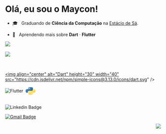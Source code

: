 
#  Olá, eu sou o Maycon!


- 🎓 &nbsp; Graduando de **Ciência da Computação** na <a href="https://estacio.br">Estácio de Sá</a>.

- 🌱 &nbsp; Aprendendo mais sobre **Dart** · **Flutter** 

<!--<h3> :rocket: &nbsp;Minhas Skills </h3>

**Aplicações e Dados**


![Python](https://img.shields.io/badge/Python-14354C?style=for-the-badge&logo=python&logoColor=white)


![HTML5](https://img.shields.io/badge/html5-%23E34F26.svg?style=for-the-badge&logo=html5&logoColor=white)



<h3> :shipit: &nbsp;Meus status </h3> -->

<div style="display: inline_block">

<a href="https://github.com/Maycon-Natan">

<img height="180em" src="https://github-readme-stats.vercel.app/api?username=maycon-natan&show_icons=true&theme=tokyonight&include_all_commits=true&count_private=true"></img>

<img height="180em" src="https://github-readme-stats.vercel.app/api/top-langs/?username=Maycon-Natan&layout=compact&langs_count=7&theme=tokyonight"></img>

</div>

<div style="display: inline_block"><br>

<img align="center" alt="Dart" height="30" width="40" src="https://cdn.jsdelivr.net/npm/simple-icons@3.13.0/icons/dart.svg" <path fill="white" /> />
  
<img align="center" alt="Flutter" height="30" width="40" src="https://cdn.jsdelivr.net/npm/simple-icons@3.13.0/icons/flutter.svg" />

<img align="center" alt="Python" height="30" width="40" src="https://raw.githubusercontent.com/devicons/devicon/master/icons/python/python-original.svg">
</div>

##

![Linkedin Badge](https://img.shields.io/badge/-Maycon_Natan-blue?style=flat-square&logo=Linkedin&logoColor=white&link=https://www.linkedin.com/in/maycon-natan-696927178/)

[![Gmail Badge](https://img.shields.io/badge/-Gmail-c14438?style=flat-square&logo=Gmail&logoColor=white&link=mailto:iagomatosousa@gmail.com)](mailto:mayconnatan7@gmail.com)

<div>

<img align="right" src="https://komarev.com/ghpvc/?username=Maycon-Natan&label=Profile%20views&color=0e75b6&style=flat"/>

</div>

<!--![](https://komarev.com/ghpvc/?username=Maycon-Natan&label=Profile%20views&color=0e75b6&style=flat)-->
